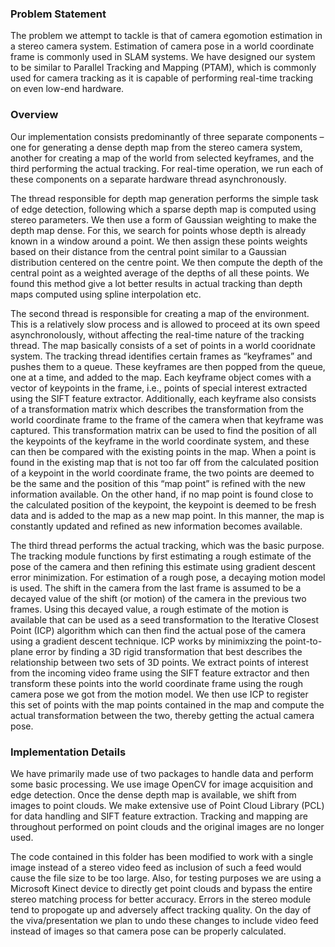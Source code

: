 ### Problem Statement

The problem we attempt to tackle is that of camera egomotion estimation in a stereo camera system. Estimation of camera pose in a world coordinate frame is commonly used in SLAM systems. We have designed our system to be similar to Parallel Tracking and Mapping (PTAM), which is commonly used for camera tracking as it is capable of performing real-time tracking on even low-end hardware. 


### Overview 

Our implementation consists predominantly of three separate components – one for generating a dense depth map from the stereo camera system, another for creating a map of the world from selected keyframes, and the third performing the actual tracking. For real-time operation, we run each of these components on a separate hardware thread asynchronously. 

The thread responsible for depth map generation performs the simple task of edge detection, following which a sparse depth map is computed using stereo parameters. We then use a form of Gaussian weighting to make the depth map dense. For this, we search for points whose depth is already known in a window around a point. We then assign these points weights based on their distance from the central point similar to a Gaussian distribution centered on the centre point. We then compute the depth of the central point as a weighted average of the depths of all these points. We found this method give a lot better results in actual tracking than depth maps computed using spline interpolation etc.

The second thread is responsible for creating a map of the environment. This is a relatively slow process and is allowed to proceed at its own speed asynchronolously, without affecting the real-time nature of the tracking thread. The map basically consists of a set of points in a world cooridnate system. The tracking thread identifies certain frames as “keyframes” and pushes them to a queue. These keyframes are then popped from the queue, one at a time, and added to the map. Each keyframe object comes with a vector of keypoints in the frame, i.e., points of special interest extracted using the SIFT feature extractor. Additionally, each keyframe also consists of a transformation matrix which describes the transformation from the world coordinate frame to the frame of the camera when that keyframe was captured. This transformation matrix can be used to find the position of all the keypoints of the keyframe in the world coordinate system, and these can then be compared with the existing points in the map. When a point is found in the existing map that is not too far off from the calculated position of a keypoint in the world coordinate frame, the two points are deemed to be the same and the position of this “map point” is refined with the new information available. On the other hand, if no map point is found close to the calculated position of the keypoint, the keypoint is deemed to be fresh data and is added to the map as a new map point. In this manner, the map is constantly updated and refined as new information becomes available.

The third thread performs the actual tracking, which was the basic purpose. The tracking module functions by first estimating a rough estimate of the pose of the camera and then refining this estimate using gradient descent error minimization. For estimation of a rough pose, a decaying motion model is used. The shift in the camera from the last frame is assumed to be a decayed value of the shift (or motion) of the camera in the previous two frames. Using this decayed value, a rough estimate of the motion is available that can be used as a seed transformation to the Iterative Closest Point (ICP) algorithm which can then find the actual pose of the camera using a gradient descent technique. ICP works by minimixzing the point-to-plane error by finding a 3D rigid transformation that best describes the relationship between two sets of 3D points. We extract points of interest from the incoming video frame using the SIFT feature extractor and then transform these points into the world coordinate frame using the rough camera pose we got from the motion model. We then use ICP to register this set of points with the map points contained in the map and compute the actual transformation between the two, thereby getting the actual camera pose.


### Implementation Details

We have primarily made use of two packages to handle data and perform some basic processing. We use image OpenCV for image acquisition and edge detection. Once the dense depth map is available, we shift from images to point clouds. We make extensive use of Point Cloud Library (PCL) for data handling and SIFT feature extraction. Tracking and mapping are throughout performed on point clouds and the original images are no longer used.

The code contained in this folder has been modified to work with a single image instead of a stereo video feed as inclusion of such a feed would cause the file size to be too large. Also, for testing purposes we are using a Microsoft Kinect device to directly get point clouds and bypass the entire stereo matching process for better accuracy. Errors in the stereo module tend to propogate up and adversely affect tracking quality. On the day of the viva/presentation we plan to undo these changes to include video feed instead of images so that camera pose can be properly calculated.